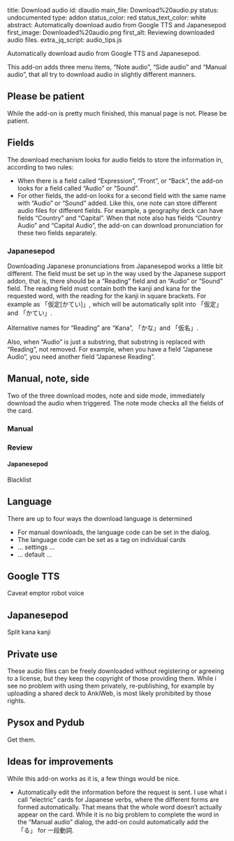 title: Download audio
id: dlaudio
main_file: Download%20audio.py
status: undocumented
type: addon
status_color: red
status_text_color: white
abstract: Automatically download audio from Google TTS and Japanesepod
first_image: Downloaded%20audio.png
first_alt: Reviewing downloaded audio files.
extra_jq_script: audio_tips.js

Automatically download audio from Google TTS and Japanesepod.

This add-on adds three menu items, “Note audio”, “Side audio” and
“Manual audio”, that all try to download audio in slightly different
manners.

## Please be patient

While the add-on is pretty much finished, this manual page is
not. Please be patient.

## Fields
The download mechanism looks for audio fields to store the information
in, according to two rules:

* When there is a field called “<span class="qtbase
  ignorecase">Expression</span>”, “<span class="qtbase
  ignorecase">Front</span>”, or “<span class="qtbase
  ignorecase">Back</span>”, the add-on looks for a field called “<span
  class="qtbase ignorecase">Audio</span>” or “<span class="qtbase
  ignorecase">Sound</span>”.
* For other fields, the add-on looks for a second field with the same
  name with “Audio” or “Sound” added. Like this, one note can store
  different audio files for different fields. For example, a geography
  deck can have fields “Country” and “Capital”. When that note
  also has fields “Country Audio” and “Capital Audio”, the add-on can
  download pronunciation for these two fields separately.

### Japanesepod

Downloading Japanese pronunciations from Japanesepod works a little
bit different. The field must be set up in the way used by the
Japanese support addon, that is, there should be a “<span class="qtbase
  ignorecase">Reading</span>” field and an “Audio” or “Sound”
field. The reading field must contain both the kanji and kana for
the requested word, with the reading for the kanji in square
brackets. For example as 「仮定[かてい]」, which will be automatically
split into 「仮定」 and 「かてい」.

Alternative names for “Reading” are “Kana”, 「かな」and 「仮名」.

Also, when “Audio” is just a substring, that substring is replaced
with “Reading”, not removed. For example, when you have a field
“Japanese Audio”, you need another field “Japanese Reading”.


## Manual, note, side

Two of the three download modes, note and side mode, immediately
download the audio when triggered. The note mode checks all the fields
of the card.

### Manual



### Review

#### Japanesepod

Blacklist



## Language

There are up to four ways the download language is determined

* For manual downloads, the language code can be set in the dialog.
* The language code can be set as a tag on individual cards
* ... settings ...
* ... default ...

## Google TTS

Caveat emptor robot voice

## Japanesepod

Split kana kanji

## Private use

These audio files can be freely downloaded without registering or
agreeing to a license, but they keep the copyright of those providing
them. While i see no problem with using them privately, re-publishing,
for example by uploading a shared deck to AnkiWeb, is most likely
prohibited by those rights.

## Pysox and Pydub

Get them.

## Ideas for improvements
While this add-on works as it is, a few things would be nice.

 * Automatically edit the information before the request is sent. I use
   what i call “electric” cards for Japanese verbs, where the
   different forms are formed automatically. That means that the whole
   word doesn’t actually appear on the card. While it is no big
   problem to complete the word in the “Manual audio” dialog, the
   add-on could automatically add the 「る」 for 一段動詞.
